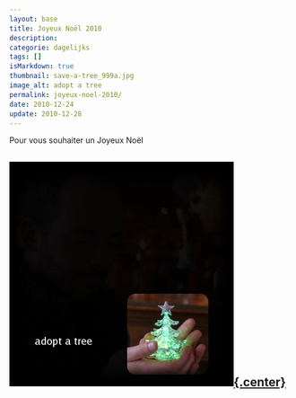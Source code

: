 ```yaml
---
layout: base
title: Joyeux Noël 2010
description: 
categorie: dagelijks
tags: []
isMarkdown: true
thumbnail: save-a-tree_999a.jpg
image_alt: adopt a tree
permalink: joyeux-noel-2010/
date: 2010-12-24
update: 2010-12-28
---
```




Pour vous souhaiter un Joyeux Noël

[![adopt a tree](save-a-tree_999a.jpg){.center}](http://alix.guillard.fr/voeux/2010/joyeux-noel.html)
---